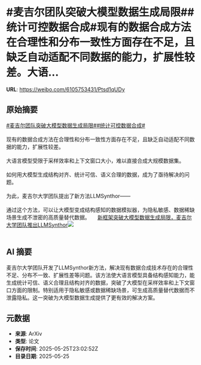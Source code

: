 # #麦吉尔团队突破大模型数据生成局限##统计可控数据合成#现有的数据合成方法在合理性和分布一致性方面存在不足，且缺乏自动适配不同数据的能力，扩展性较差。大语...

**URL**: https://weibo.com/6105753431/Ptsd1qUDy

## 原始摘要

<a href="https://m.weibo.cn/search?containerid=231522type%3D1%26t%3D10%26q%3D%23%E9%BA%A6%E5%90%89%E5%B0%94%E5%9B%A2%E9%98%9F%E7%AA%81%E7%A0%B4%E5%A4%A7%E6%A8%A1%E5%9E%8B%E6%95%B0%E6%8D%AE%E7%94%9F%E6%88%90%E5%B1%80%E9%99%90%23&amp;extparam=%23%E9%BA%A6%E5%90%89%E5%B0%94%E5%9B%A2%E9%98%9F%E7%AA%81%E7%A0%B4%E5%A4%A7%E6%A8%A1%E5%9E%8B%E6%95%B0%E6%8D%AE%E7%94%9F%E6%88%90%E5%B1%80%E9%99%90%23" data-hide=""><span class="surl-text">#麦吉尔团队突破大模型数据生成局限#</span></a><a href="https://m.weibo.cn/search?containerid=231522type%3D1%26t%3D10%26q%3D%23%E7%BB%9F%E8%AE%A1%E5%8F%AF%E6%8E%A7%E6%95%B0%E6%8D%AE%E5%90%88%E6%88%90%23&amp;extparam=%23%E7%BB%9F%E8%AE%A1%E5%8F%AF%E6%8E%A7%E6%95%B0%E6%8D%AE%E5%90%88%E6%88%90%23" data-hide=""><span class="surl-text">#统计可控数据合成#</span></a><br><br>现有的数据合成方法在合理性和分布一致性方面存在不足，且缺乏自动适配不同数据的能力，扩展性较差。<br><br>大语言模型受限于采样效率和上下文窗口大小，难以直接合成大规模数据集。<br><br>如何用大模型生成结构对齐、统计可信、语义合理的数据，成为了亟待解决的问题。<br><br>为此，麦吉尔大学团队提出了新方法LLMSynthor——<br><br>通过这个方法，可以让大模型变成结构感知的数据模拟器，为隐私敏感、数据稀缺场景生成不泄密的高质量替代数据。 <a href="https://weibo.com/ttarticle/p/show?id=2309405170199514186069" data-hide=""><span class="url-icon"><img style="width: 1rem;height: 1rem" src="https://h5.sinaimg.cn/upload/2015/09/25/3/timeline_card_small_article_default.png" referrerpolicy="no-referrer"></span><span class="surl-text">新框架突破大模型数据生成局限，麦吉尔大学团队推出LLMSynthor</span></a><img style="" src="https://tvax1.sinaimg.cn/large/006Fd7o3ly1i1rq7s6iiyj30rs0fmwil.jpg" referrerpolicy="no-referrer"><br><br>

## AI 摘要

麦吉尔大学团队开发了LLMSynthor新方法，解决现有数据合成技术存在的合理性不足、分布不一致、扩展性差等问题。该方法使大语言模型具备结构感知能力，能生成统计可信、语义合理且结构对齐的数据，突破了大模型在采样效率和上下文窗口方面的限制。特别适用于隐私敏感或数据稀缺场景，可生成高质量替代数据而不泄露隐私。这一突破为大模型数据生成提供了更有效的解决方案。

## 元数据

- **来源**: ArXiv
- **类型**: 论文
- **保存时间**: 2025-05-25T23:02:52Z
- **目录日期**: 2025-05-25
